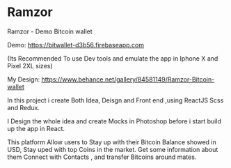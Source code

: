 # Ramzor
Ramzor - Demo Bitcoin wallet

Demo: 
https://bitwallet-d3b56.firebaseapp.com

(Its Recommended To use Dev tools and emulate the app in Iphone X and Pixel 2XL sizes)

My Design:
https://www.behance.net/gallery/84581149/Ramzor-Bitcoin-wallet

In this project i create Both Idea, Deisgn and Front end ,using ReactJS Scss and Redux.

I Design the whole idea and create Mocks in Photoshop before i start build up the app in React.

This platform Allow users to Stay up with their Bitcoin Balance showed in USD, Stay uped with top Coins in the market.
Get some information about them 
Connect with Contacts , and transfer Bitcoins around mates.
